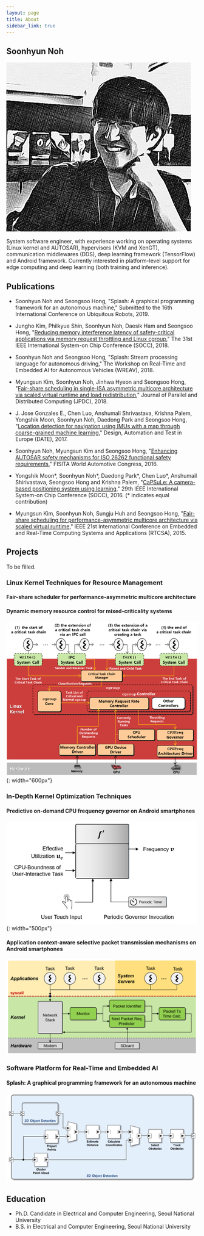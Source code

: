 ```yaml
---
layout: page
title: About
sidebar_link: true
---
```


## Soonhyun Noh

![placeholder](/assets/images/profile.png)

System software engineer, with experience working on operating systems (Linux kernel and AUTOSAR), hypervisors (KVM and XenGT), communication middlewares (DDS), deep learning framework (TensorFlow) and Android framework. Currently interested in platform-level support for edge computing and deep learning (both training and inference).

## Publications

- Soonhyun Noh and Seongsoo Hong, "Splash: A graphical programming framework for an autonomous machine," Submitted to the 16th International Conference on Ubiquitous Robots, 2019.

- Jungho Kim, Philkyue Shin, Soonhyun Noh, Daesik Ham and Seongsoo Hong, "[Reducing memory interference latency of safety-critical applications via memory request throttling and Linux cgroup](http://redwood.snu.ac.kr/wordpress/wp-content/uploads/2018/08/18-07-30-SOCC_Memory-Request-Throttling_final.pdf)," The 31st IEEE International System-on Chip Conference (SOCC), 2018.

- Soonhyun Noh and Seongsoo Hong, "Splash: Stream processing language for autonomous driving," The Workshop on Real-Time and Embedded AI for Autonomous Vehicles (WREAV), 2018.

- Myungsun Kim, Soonhyun Noh, Jinhwa Hyeon and Seongsoo Hong, "[Fair-share scheduling in single-ISA asymmetric multicore architecture via scaled virtual runtime and load redistribution](https://www.sciencedirect.com/science/article/pii/S0743731517302423)," Journal of Parallel and Distributed Computing (JPDC), 2018.

- J. Jose Gonzales E., Chen Luo, Anshumali Shrivastava, Krishna Palem, Yongshik Moon, Soonhyun Noh, Daedong Park and Seongsoo Hong, "[Location detection for navigation using IMUs with a map through coarse-grained machine learning](http://ieeexplore.ieee.org/document/7927040/)," Design, Automation and Test in Europe (DATE), 2017.

- Soonhyun Noh, Myungsun Kim and Seongsoo Hong, "[Enhancing AUTOSAR safety mechanisms for ISO 26262 functional safety requirements](http://redwood.snu.ac.kr/wordpress/paper_server.php?file=eGx4cERzMWVHWUIvSVBKeXUzOG1hWFAyTUZQZ2ZUZVJ3emx4TGJaeWNOWEFCbFRVMnVqbnJyZHVmZ3hVYW40OExSY0lrc1lNS0drQXZXVlJiek5OWWc9PQ==)," FISITA World Automotive Congress, 2016.

- Yongshik Moon\*, Soonhyun Noh\*, Daedong Park\*, Chen Luo\*, Anshumail Shirivastava, Seongsoo Hong and Krishna Palem, "[CaPSuLe: A camera-based positioning system using learning](https://ieeexplore.ieee.org/document/7905476/)," 29th IEEE International System-on Chip Conference (SOCC), 2016. (\* indicates equal contribution)

- Myungsun Kim, Soonhyun Noh, Sungju Huh and Seongsoo Hong, "[Fair-share scheduling for performance-asymmetric multicore architecture via scaled virtual runtime](https://ieeexplore.ieee.org/document/7299846/)," IEEE 21st International Conference on Embedded and Real-Time Computing Systems and Applications (RTCSA), 2015.

## Projects

To be filled.

### Linux Kernel Techniques for Resource Management

#### Fair-share scheduler for performance-asymmetric multicore architecture

#### Dynamic memory resource control for mixed-criticality systems

![placeholder](/assets/images/dynamic_memory_request_throttling.png){: width="600px"}

### In-Depth Kernel Optimization Techniques

#### Predictive on-demand CPU frequency governor on Android smartphones

![placeholder](/assets/images/predictive_on_demand_governor.png){: width="500px"}

#### Application context-aware selective packet transmission mechanisms on Android smartphones

![placeholder](/assets/images/selective_packet_transmission.png)

### Software Platform for Real-Time and Embedded AI

#### Splash: A graphical programming framework for an autonomous machine

![placeholder](/assets/images/splash_program.png)

## Education

- Ph.D. Candidate in Electrical and Computer Engineering, Seoul National University
- B.S. in Electrical and Computer Engineering, Seoul National University
